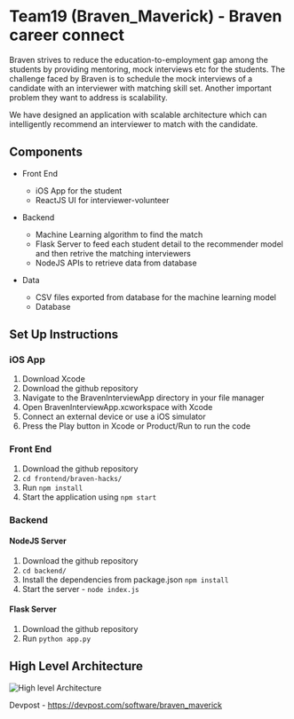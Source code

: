 # Team19 (Braven_Maverick) - Braven career connect

Braven strives to reduce the education-to-employment gap among the students by providing mentoring, mock interviews etc for the students. The challenge faced by Braven is to schedule the mock interviews of a candidate with an interviewer with matching skill set. Another important problem they want to address is scalability. 

We have designed an application with scalable  architecture which can intelligently recommend an interviewer to match with the candidate.

## Components
* Front End 
  * iOS App for the student
  * ReactJS UI for interviewer-volunteer

* Backend 
  * Machine Learning algorithm to find the match
  * Flask Server to feed each student detail to the recommender model and then retrive the matching interviewers
  * NodeJS APIs to retrieve data from database
  
* Data
  * CSV files exported from database for the machine learning model
  * Database

## Set Up Instructions
### iOS App
1. Download Xcode
1. Download the github repository
1. Navigate to the BravenInterviewApp directory in your file manager
1. Open BravenInterviewApp.xcworkspace with Xcode
1. Connect an external device or use a iOS simulator
1. Press the Play button in Xcode or Product/Run to run the code
 
### Front End
1. Download the github repository
1. ```cd frontend/braven-hacks/```
1. Run  ```npm install```
1. Start the application using ```npm start```
   
### Backend
#### NodeJS Server
1. Download the github repository
1. ```cd backend/```
1. Install the dependencies from package.json  ```npm install```
1. Start the server -  ```node index.js```
#### Flask Server
1. Download the github repository
1. Run ```python app.py```
 
 ## High Level Architecture
 ![High level Architecture](https://www.lucidchart.com/publicSegments/view/20e39e90-548a-41a8-a820-71a026117ead/image.png)
 
 Devpost - https://devpost.com/software/braven_maverick
